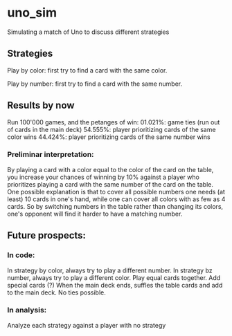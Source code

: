 # uno_sim
Simulating a match of Uno to discuss different strategies


## Strategies

  Play by color: first try to find a card with the same color.

  Play by number: first try to find a card with the same number.

## Results by now
Run 100'000 games, and the petanges of win:
  01.021%: game ties (run out of cards in the main deck)
  54.555%: player prioritizing cards of the same color wins
  44.424%: player prioritizing cards of the same number wins
 
### Preliminar interpretation:
By playing a card with a color equal to the color of the card on the table, you increase your chances of winning by 10% against a player who prioritizes playing a card with the same number of the card on the table. One possible explanation is that to cover all possible numbers one needs (at least) 10 cards in one's hand, while one can cover all colors with as few as 4 cards. So by switching numbers in the table rather than changing its colors, one's opponent will find it harder to have a matching number. 


## Future prospects:
### In code:
  In strategy by color, always try to play a different number.
  In strategy bz number, always try to play a different color. 
  Play equal cards together. 
  Add special cards (?)
  When the main deck ends, suffles the table cards and add to the main deck. No ties possible. 
  
 ### In analysis:
  Analyze each strategy against a player with no strategy
  
  

